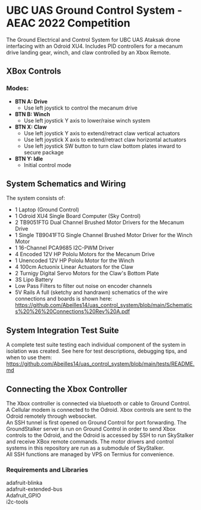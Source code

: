 # UBC UAS Ground Control System - AEAC 2022 Competition
The Ground Electrical and Control System for UBC UAS Ataksak drone interfacing with an Odroid XU4. Includes PID controllers for a mecanum drive landing gear, winch, and claw controlled by an Xbox Remote.  

## XBox Controls
### Modes: 
* **BTN A: Drive**
    * Use left joystick to control the mecanum drive
* **BTN B: Winch**
    * Use left joystick Y axis to lower/raise winch system
* **BTN X: Claw**
    * Use left joystick Y axis to extend/retract claw vertical actuators
    * Use left joystick X axis to extend/retract claw horizontal actuators
    * Use left joystick SW button to turn claw bottom plates inward to secure package
* **BTN Y: Idle**
    * Initial control mode

## System Schematics and Wiring
The system consists of:  
* 1 Laptop (Ground Control)
* 1 Odroid XU4 Single Board Computer (Sky Control)
* 2 TB9051FTG Dual Channel Brushed Motor Drivers for the Mecanum Drive
* 1 Single TB9041FTG Single Channel Brushed Motor Driver for the Winch Motor
* 1 16-Channel PCA9685 I2C-PWM Driver
* 4 Encoded 12V HP Pololu Motors for the Mecanum Drive
* 1 Unencoded 12V HP Pololu Motor for the Winch
* 4 100cm Actuonix Linear Actuators for the Claw
* 2 Turnigy Digital Servo Motors for the Claw's Bottom Plate
* 3S Lipo Battery
* Low Pass Filters to filter out noise on encoder channels
* 5V Rails
A full (sketchy and handrawn) schematics of the wire connections and boards is shown here: https://github.com/Abeilles14/uas_control_system/blob/main/Schematics%20%26%20Connections%20Rev%20A.pdf  

## System Integration Test Suite
A complete test suite testing each individual component of the system in isolation was created. See here for test descriptions, debugging tips, and when to use them: https://github.com/Abeilles14/uas_control_system/blob/main/tests/README.md  

## Connecting the Xbox Controller
The Xbox controller is connected via bluetooth or cable to Ground Control. A Cellular modem is connected to the Odroid. Xbox controls are sent to the Odroid remotely through websocket.  
An SSH tunnel is first opened on Ground Control for port forwarding. The GroundStalker server is run on Ground Control in order to send Xbox controls to the Odroid, and the Odroid is accessed by SSH to run SkyStalker and receive XBox remote commands. The motor drivers and control systems in this repository are run as a submodule of SkyStalker.  
All SSH functions are managed by VPS on Termius for convenience.  

### Requirements and Libraries
adafruit-blinka  
adafruit-extended-bus  
Adafruit_GPIO  
i2c-tools  

